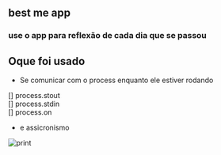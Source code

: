 ## best me app

### use o app para reflexão de cada dia que se passou

## Oque foi usado

* Se comunicar com o process enquanto ele estiver rodando

[] process.stout<br>
[] process.stdin <br>
[] process.on <br>

* e assicronismo 

![print](https://user-images.githubusercontent.com/65837228/190262566-850146b6-7664-46e4-bc16-1a69b63cc57f.png)
